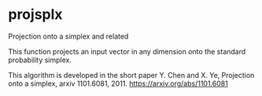 # projsplx
Projection onto a simplex and related

This function projects an input vector in any dimension onto the standard probability simplex.

This algorithm is developed in the short paper 
Y. Chen and X. Ye, Projection onto a simplex, arxiv 1101.6081, 2011.
https://arxiv.org/abs/1101.6081
